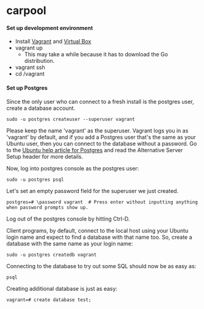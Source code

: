 carpool
========

#### Set up development environment
* Install [Vagrant](http://www.vagrantup.com/) and [Virtual Box](https://www.virtualbox.org/)
* vagrant up
    * This may take a while because it has to download the Go distribution.
* vagrant ssh
* cd /vagrant


#### Set up Postgres
Since the only user who can connect to a fresh install is the postgres user, create a database account.

```
sudo -u postgres createuser --superuser vagrant
```
Please keep the name 'vagrant' as the superuser.  Vagrant logs you in as 'vagrant' by default, and if you add a
Postgres user that's the same as your Ubuntu user, then you can connect to the database without a password.
Go to the [Ubuntu help article for Postgres](https://help.ubuntu.com/community/PostgreSQL) and read the
Alternative Server Setup header for more details.

Now, log into postgres console as the postgres user:
```
sudo -u postgres psql
```

Let's set an empty password field for the superuser we just created.
```
postgres=# \password vagrant  # Press enter without inputting anything when password prompts show up.
```

Log out of the postgres console by hitting Ctrl-D.

Client programs, by default, connect to the local host using your Ubuntu login name and expect to find a database with
that name too. So, create a database with the same name as your login name:
```
sudo -u postgres createdb vagrant
```

Connecting to the database to try out some SQL should now be as easy as:
```
psql
```

Creating additional database is just as easy:
```
vagrant=# create database test;
```
